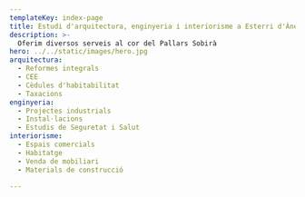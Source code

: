 ```yaml
---
templateKey: index-page
title: Estudi d'arquitectura, enginyeria i interiorisme a Esterri d'Àneu
description: >-
  Oferim diversos serveis al cor del Pallars Sobirà
hero: ../../static/images/hero.jpg
arquitectura:
  - Reformes integrals
  - CEE
  - Cèdules d'habitabilitat
  - Taxacions
enginyeria:
  - Projectes industrials
  - Instal·lacions
  - Estudis de Seguretat i Salut
interiorisme:
  - Espais comercials
  - Habitatge
  - Venda de mobiliari
  - Materials de construcció

---
```

